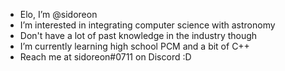 - Elo, I’m @sidoreon
- I’m interested in integrating computer science with astronomy
- Don't have a lot of past knowledge in the industry though
- I’m currently learning high school PCM and a bit of C++
- Reach me at sidoreon#0711 on Discord :D

<!---
sidoreon/sidoreon is a ✨ special ✨ repository because its `README.md` (this file) appears on your GitHub profile.
You can click the Preview link to take a look at your changes.
--->
